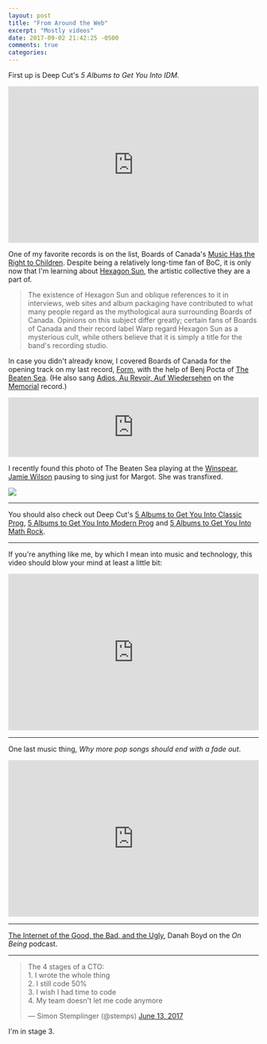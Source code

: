 ```yaml
---
layout: post
title: "From Around the Web"
excerpt: "Mostly videos"
date: 2017-09-02 21:42:25 -0500
comments: true
categories: 
---
```


First up is Deep Cut's _5 Albums to Get You Into IDM_. 

<iframe width="100%" height="315" src="https://www.youtube.com/embed/50WilJ_Bamw?rel=0" frameborder="0" allowfullscreen></iframe>

One of my favorite records is on the list, Boards of Canada's [Music Has the Right to Children](https://en.wikipedia.org/wiki/Music_Has_the_Right_to_Children). Despite being a relatively long-time fan of BoC, it is only now that I'm learning about [Hexagon Sun](https://en.wikipedia.org/wiki/Hexagon_Sun), the artistic collective they are a part of. 

> The existence of Hexagon Sun and oblique references to it in interviews, web sites and album packaging have contributed to what many people regard as the mythological aura surrounding Boards of Canada. Opinions on this subject differ greatly; certain fans of Boards of Canada and their record label Warp regard Hexagon Sun as a mysterious cult, while others believe that it is simply a title for the band's recording studio.

In case you didn't already know, I covered Boards of Canada for the opening track on my last record, [Form](https://danielmiller.bandcamp.com/album/form), with the help of Benj Pocta of [The Beaten Sea](https://thebeatensea.bandcamp.com/). (He also sang [Adios, Au Revoir, Auf Wiedersehen](https://danielmiller.bandcamp.com/track/adios-au-revoir-auf-wiedersehen) on the [Memorial](https://danielmiller.bandcamp.com/album/memorial) record.)

<iframe style="border: 0; width: 100%; height: 120px;" src="https://bandcamp.com/EmbeddedPlayer/album=1607945823/size=large/bgcol=ffffff/linkcol=0687f5/tracklist=false/artwork=small/track=911049744/transparent=true/" seamless><a href="http://danielmiller.bandcamp.com/album/form">Form by Daniel Miller</a></iframe>

I recently found this photo of The Beaten Sea playing at the [Winspear](https://en.wikipedia.org/wiki/Margot_and_Bill_Winspear_Opera_House), [Jamie Wilson](http://jamiewilson.io/) pausing to sing just for Margot. She was transfixed. 

![]({{site.url}}/assets/2017/09/beaten_sea-margot.jpg)

---

You should also check out Deep Cut's [5 Albums to Get You Into Classic Prog](https://www.youtube.com/watch?v=6KMZGMh1Gec&t=302s), [5 Albums to Get You Into Modern Prog](https://www.youtube.com/watch?v=oVYknXPfkbU&t=928s) and [5 Albums to Get You Into Math Rock](https://www.youtube.com/watch?v=pEOBJUafTMw&t=382s).

---

If you're anything like me, by which I mean into music and technology, this video should blow your mind at least a little bit:

<iframe width="100%" height="315" src="https://www.youtube.com/embed/Gl39TYRDs90?rel=0" frameborder="0" allowfullscreen></iframe>

---

One last music thing, _Why more pop songs should end with a fade out_.

<iframe width="100%" height="315" src="https://www.youtube.com/embed/QpKypvDjiPM?rel=0" frameborder="0" allowfullscreen></iframe>

---

[The Internet of the Good, the Bad, and the Ugly](https://onbeing.org/programs/danah-boyd-the-internet-of-the-good-the-bad-and-the-ugly-jul2017/), Danah Boyd on the _On Being_ podcast.

---

<blockquote class="twitter-tweet" data-lang="en"><p lang="en" dir="ltr">The 4 stages of a CTO:<br>1. I wrote the whole thing<br>2. I still code 50%<br>3. I wish I had time to code<br>4. My team doesn&#39;t let me code anymore</p>&mdash; Simon Stemplinger (@stemps) <a href="https://twitter.com/stemps/status/874529393779015681">June 13, 2017</a></blockquote>
<script async src="//platform.twitter.com/widgets.js" charset="utf-8"></script>

I'm in stage 3.
